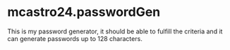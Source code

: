 # mcastro24.passwordGen
This is my password generator, it should be able to fulfill the criteria and it can generate passwords up to 128 characters.
